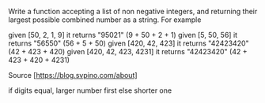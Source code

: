 Write a function accepting a list of non negative integers, and returning their largest possible combined number as a string. For example

given [50, 2, 1, 9] it returns "95021" (9 + 50 + 2 + 1)
given [5, 50, 56] it returns "56550" (56 + 5 + 50)
given [420, 42, 423] it returns "42423420" (42 + 423 + 420)
given [420, 42, 423, 4231] it returns "42423420" (42 + 423 + 420 + 4231)

Source [https://blog.svpino.com/about]

if digits equal, larger number first
else shorter one
